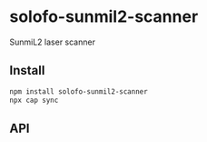 # solofo-sunmil2-scanner

SunmiL2 laser scanner

## Install

```bash
npm install solofo-sunmil2-scanner
npx cap sync
```

## API

<docgen-index></docgen-index>

<docgen-api>
<!-- run docgen to generate docs from the source -->
<!-- More info: https://github.com/ionic-team/capacitor-docgen -->
</docgen-api>
